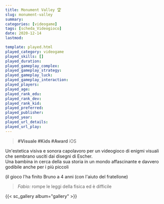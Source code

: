 ```yaml
---
title: Monument Valley 🏆
slug: monument-valley
summary: 
categories: [videogame]
tags: [scheda_Videogioco]
date: 2020-12-14
lastmod: 

template: played.html
played_category: videogame
played_skills: []
played_duration: 
played_gameplay_complex: 
played_gameplay_strategy: 
played_gameplay_luck: 
played_gameplay_interaction: 
played_players: 
played_age: 
played_rank_edu: 
played_rank_dev: 
played_rank_kid: 
played_preferred: 
played_publisher: 
played_year: 
played_url_details: 
played_url_play: 
---
```


> **#Visuale #Kids #Award** 
> iOS

Un'estetica visiva e sonora capolavoro per un videogioco di enigmi visuali che sembrano usciti dai disegni di Escher.  
Una bambina in cerca della sua storia in un mondo affascinante e davvero godibile anche per i più piccoli

(il gioco l'ha finito Bruno a 4 anni (con l'aiuto del fratellone)

> *Fabio:*
> rompe le leggi della fisica ed è difficile

{{< sc_gallery album="gallery" >}}
